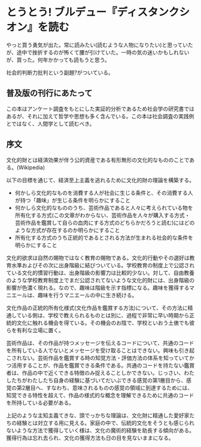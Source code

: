 # とうとう! ブルデュー『ディスタンクシオン』を読む

やっと買う勇気が出た。常に読みたい(読むような人物になりたい)と思っていたが、途中で挫折するのが怖くて腰が引けていた。一時の気の迷いかもしれないが、買った。何年かかっても読もうと思う。

社会的判断力批判という副題?がついている。

## 普及版の刊行にあたって

この本はアンケート調査をもとにした実証的分析であるため社会学の研究書ではあるが、それに加えて哲学や思想も多く含んでいる。この本は社会調査の実践例とではなく、人間学として読むべき。

## 序文

文化的財とは経済効果が伴う公的資産である有形無形の文化的なもののことである。(Wikipedia)

以下の目標を通じて、経済至上主義を逃れるために文化的財の理論を構築する。

- 何かしら文化的なものを消費する人が社会に生じる条件と、その消費する人が持つ「趣味」が生じる条件を明らかにすること
- 何かしら文化的なもののうち、芸術作品であると人々に考えられている物を所有化する方式(この文章がわからない、芸術作品を人々が購入する方式・芸術作品を鑑賞して自らの血肉にする方式のどちらかだろうと読む)にはどのような方式が存在するのか明らかにすること
- 所有化する方式のうち正統的であるとされる方法が生まれる社会的な条件を明らかにすること

文化的欲求は自然の賜物ではなく教育の賜物である。文化的行動やその選好は教育水準およびその次に出身階級に結びついている。学校教育の制度上で公認されている文化的慣習行動は、出身階級の影響力は比較的少ない。対して、自由教養のような学校教育制度上でまだ公認されてないような文化的財には、出身階級の影響が色濃く現れる。なので、趣味は階級を示す指標になる。趣味を獲得するマニエールは、趣味を行うマニエールの中に生き続ける。

文化作品の正統的所有化様式(文化作品を鑑賞する方法)について、その方法に精通している側は、学校で教えられるものとは別に、過程で非常に早い時期から正統的文化に触れる機会を得ている。その機会のお陰で、学校といおう土俵でも彼らを有利な立場に置く。

芸術作品は、その作品が持つメッセージを伝えるコードについて、共通のコードを所有している人でないとメッセージを受け取ることはできない。興味も引き起こされない。芸術作品を鑑賞する時の知覚方法・評価方法の体系を知っていてかつ活用することが、作品を鑑賞できる条件である。共通のコードを持たない鑑賞者は、作品の中で近くできる特徴のみ捉えることしかできない。じっさい、わたしたちがわたしたち自身の経験に基づいてだいぶできる感覚の第1層目から、感覚の第2層目へ、すなわち、意味されるものの感覚の領域に到達するためには、知覚できる特性を超えて、作品の様式的な概念を理解できるために共通のコードを所持している必要がある。

上記のような主知主義てきな、頭でっかちな理論は、文化財に精通した愛好家たちの経験とは対立する用に見える。家庭の中で、伝統的文化をそうとも感じられないような方法で獲得していく様は、文化の魔術的経験を助長する傾向がある。獲得行為は忘れ去られ、文化の獲得方法も日の目を見ないままになる。
